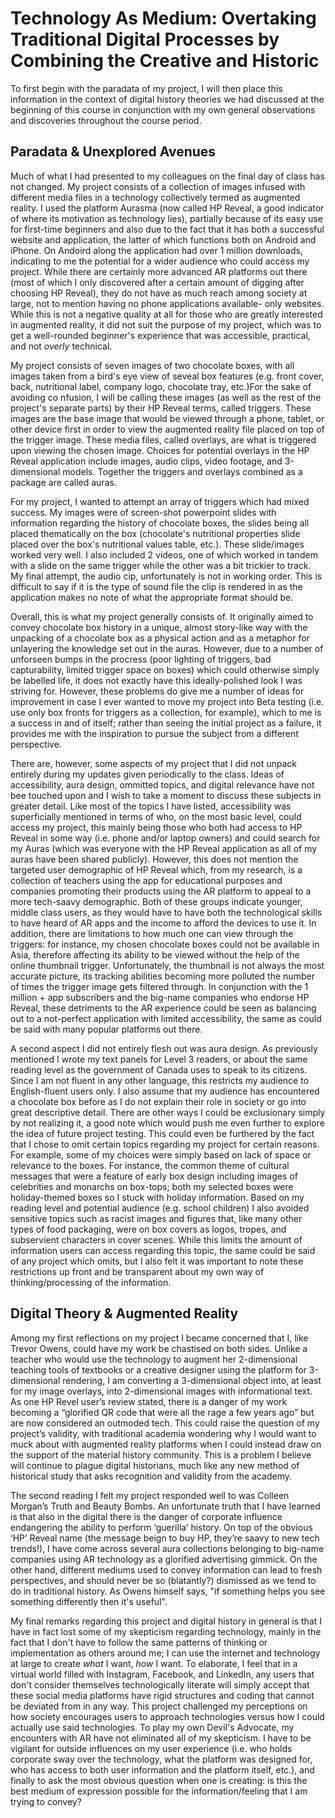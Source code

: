 # Technology As Medium: Overtaking Traditional Digital Processes by Combining the Creative and Historic

To first begin with the paradata of my project, I will then place this information in the context of digital history theories we had discussed at the beginning of this course in conjunction with my own general observations and discoveries throughout the course period.

## Paradata & Unexplored Avenues

Much of what I had presented to my colleagues on the final day of class has not changed. My project consists of a collection of images infused with different media files in a technology collectively termed as augmented reality. I used the platform Aurasma (now called HP Reveal, a good indicator of where its motivation as technology lies), partially because of its easy use for first-time beginners and also due to the fact that it has both a successful website and application, the latter of which functions both on Android and iPhone. On Andoird along the application had over 1 million downloads, indicating to me the potential for a wider audience who could access my project. While there are certainly more advanced AR platforms out there (most of which I only discovered after a certain amount of digging after choosing HP Reveal), they do not have as much reach among society at large, not to mention having no phone applications available- only websites. While this is not a negative quality at all for those who are greatly interested in augmented reality, it did not suit the purpose of my project, which was to get a well-rounded beginner's experience that was accessible, practical, and not _overly_ technical.

My project consists of seven images of two chocolate boxes, with all images taken from a bird's eye view of seveal box features (e.g. front cover, back, nutritional label, company logo, chocolate tray, etc.)For the sake of avoiding co nfusion, I will be calling these images (as well as the rest of the project's separate parts) by their HP Reveal terms, called triggers. These images are the base image that would be viewed through a phone, tablet, or other device first in order to view the augmented reality file placed on top of the trigger image. These media files, called overlays, are what is triggered upon viewing the chosen image. Choices for potential overlays in the HP Reveal application include images, audio clips, video footage, and 3-dimensional models. Together the triggers and overlays combined as a package are called auras.

For my project, I wanted to attempt an array of triggers which had mixed success. My images were of screen-shot powerpoint slides with information regarding the history of chocolate boxes, the slides being all placed thematically on the box (chocolate's nutritional properties slide placed over the box's nutritional values table, etc.). These slide/images worked very well. I also included 2 videos, one of which worked in tandem with a slide on the same trigger while the other was a bit trickier to track. My final attempt, the audio cip, unfortunately is not in working order. This is difficult to say if it is the type of sound file the clip is rendered in as the application makes no note of what the appropriate format should be.

Overall, this is what my project generally consists of. It originally aimed to convey chocolate box history in a unique, almost story-like way with the unpacking of a chocolate box as a physical action and as a metaphor for unlayering the knowledge set out in the auras. However, due to a number of unforseen bumps in the procress (poor lighting of triggers, bad capturability, limited trigger space on boxes) which could otherwise simply be labelled life, it does not exactly have this ideally-polished look I was striving for. However, these problems do give me a number of ideas for improvement in case I ever wanted to move my project into Beta testing (i.e. use only box fronts for triggers as a collection, for example), which to me is a success in and of itself; rather than seeing the initial project as a failure, it provides me with the inspiration to pursue the subject from a different perspective.

There are, however, some aspects of my project that I did not unpack entirely during my updates given periodically to the class. Ideas of accessibility, aura design, ommitted topics, and digital relevance have not bee touched upon and I wish to take a moment to discuss these subjects in greater detail. Like most of the topics I have listed, accessibility was superficially mentioned in terms of who, on the most basic level, could access my project, this mainly being those who both had access to HP Reveal in some way (i.e. phone and/or laptop owners) and could search for my Auras (which was everyone with the HP Reveal application as all of my auras have been shared publicly). However, this does not mention the targeted user demographic of HP Reveal which, from my research, is a collection of teachers using the app for educational purposes and companies promoting their products using the AR platform to appeal to a more tech-saavy demographic. Both of these groups indicate younger, middle class users, as they would have to have both the technological skills to have heard of AR apps and the income to afford the devices to use it. In addition, there are limitations to how much one can view through the triggers: for instance, my chosen chocolate boxes could not be available in Asia, therefore affecting its ability to be viewed without the help of the online thumbnail trigger. Unfortunately, the thumbnail is not always the most accurate picture, its tracking abilities becoming more polluted the number of times the trigger image gets filtered through. In conjunction with the 1 million + app subscribers and the big-name companies who endorse HP Reveal, these detriments to the AR experience could be seen as balancing out to a not-perfect application with limited accessibility, the same as could be said with many popular platforms out there.

A second aspect I did not entirely flesh out was aura design. As previously mentioned I wrote my text panels for Level 3 readers, or about the same reading level as the government of Canada uses to speak to its citizens. Since I am not fluent in any other language, this restricts my audience to English-fluent users only. I also assume that my audience has encountered a chocolate box before as I do not explain their role in society or go into great descriptive detail. There are other ways I could be exclusionary simply by not realizing it, a good note which would push me even further to explore the idea of future project testing. This could even be furthered by the fact that I chose to omit certain topics regarding my project for certain reasons. For example, some of my choices were simply based on lack of space or relevance to the boxes. For instance, the common theme of cultural messages that were a feature of early box design including images of celebrities and monarchs on box-tops; both my selected boxes were holiday-themed boxes so I stuck with holiday information. Based on my reading level and potential audience (e.g. school children) I also avoided sensitive topics such as racist images and figures that, like many other types of food packaging, were on box covers as logos, tropes, and subservient characters in cover scenes. While this limits the amount of information users can access regarding this topic, the same could be said of any project which omits, but I also felt it was important to note these restrictions up front and be transparent about my own way of thinking/processing of the information.

## Digital Theory & Augmented Reality

Among my first reflections on my project I became concerned that I, like Trevor Owens, could have my work be chastised on both sides. Unlike a teacher who would use the technology to augment her 2-dimensional teaching tools of textbooks or a creative designer using the platform for 3-dimensional rendering, I am converting a 3-dimensional object into, at least for my image overlays, into 2-dimensional images with informational text. As one HP Revel user’s review stated, there is a danger of my work becoming a “glorified QR code that were all the rage a few years ago” but are now considered an outmoded tech. This could raise the question of my project’s validity, with traditional academia wondering why I would want to muck about with augmented reality platforms when I could instead draw on the support of the material history community. This is a problem I believe will continue to plague digital historians, much like any new method of historical study that asks recognition and validity from the academy.

The second reading I felt my project responded well to was Colleen Morgan’s Truth and Beauty Bombs. An unfortunate truth that I have learned is that also in the digital there is the danger of corporate influence endangering the ability to perform ‘guerilla’ history. On top of the obvious ‘HP’ Reveal name (the message beign to buy HP, they’re saavy to new tech trends!), I have come across several aura collections belonging to big-name companies using AR technology as a glorified advertising gimmick. On the other hand, different mediums used to convey information can lead to fresh perspectives, and should never be so (blatantly?) dismissed as we tend to do in traditional history. As Owens himself says, "if something helps you see something differently then it's useful".

My final remarks regarding this project and digital history in general is that I have in fact lost some of my skepticism regarding technology, mainly in the fact that I don't have to follow the same patterns of thinking or implementation as others around me; I can use the internet and technology at large to create _what_ I want, _how_ I want. To elaborate, I feel that in a virtual world filled with Instagram, Facebook, and LinkedIn, any users that don't consider themselves technologically literate will simply accept that these social media platforms have rigid structures and coding that cannot be deviated from in any way. This project challenged my perceptions on how society encourages users to approach technologies versus how I could actually use said technologies. To play my own Devil's Advocate, my encounters with AR have not eliminated all of my skepticism. I have to be vigilant for outside influences on my user experience (i.e. who holds corporate sway over the technology, what the platform was designed for, who has access to both user information and the platform itself, etc.), and finally to ask the most obvious question when one is creating: is this the best medium of expression possible for the information/feeling that I am trying to convey?


